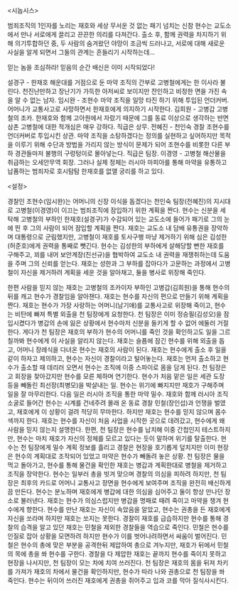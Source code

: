 <시놉시스>

범죄조직의 1인자를 노리는 재호와 세상 무서운 것 없는 패기 넘치는 신참 현수는 교도소에서 만나 서로에게 끌리고 끈끈한 의리를 다져간다.
출소 후, 함께 권력을 차지하기 위해 의기투합하던 중, 두 사람의 숨겨왔던 야망이 조금씩 드러나고, 서로에 대해 새로운 사실을 알게 되면서 그들의 관계는 흔들리기 시작하는데…

믿는 놈을 조심하라!
믿음의 순간 배신은 이미 시작되었다!

설경구 - 한재호
해운대를 거점으로 둔 마약 조직의 간부로 고병철에게는 한 이사라 불린다. 천진난만하고 장난기가 가득한 아저씨로 보이지만 잔인하고 비정한 면을 가진 속을 알 수 없는 남자.
임시완 - 조현수
마약 조직을 일망 타진 하기 위해 투입된 언더커버. 어머니가 교통사고로 사망하면서 한재호에게 의지하기 시작한다.
김희원 - 고병갑
고병철의 조카. 한재호와 함께 고아원에서 자랐기 때문에 그를 동료 이상으로 생각하는 반면 삼촌 고병철에 대한 적개심은 매우 강하다. 직급은 상무.
전혜진 - 천인숙
경찰 조현수를 언더커버로 투입시킨 상관. 마약 조직을 소탕하겠다는 정의를 실현하고 싶어하지만 목적을 이루기 위해 수단과 방법을 가리지 않는 방식이 문제가 되어 조현수를
비롯한 다른 부하 경관들마저 불행의 구렁텅이로 몰아넣는다. 직급은 팀장.
이경영 - 고병철
해산물을 취급하는 오세안무역 회장. 그러나 실제 정체는 러시아 마피아를 통해 마약을 유통하고 납품하는 범죄자로 호시탐탐 한재호를 없앨 궁리를 하고 있다.

<설정>

경찰인 조현수(임시완)는 어머니의 신장 이식을 돕겠다는 천인숙 팀장(전혜진)의 지시대로 고병철(이경영)이 이끄는 범죄조직에 잠입하기 위한 계획을 짠다.
현수는 신분을 세탁해 고병철의 부하인 한재호(설경구)가 수감되어 있는 교도소에 들어가 패기로 그의 눈에 띈 후 그의 사람이 되어 잠입할 계획을 짠다.
재호는 교도소 내 담배 유통권을 장악하며 대통령으로 군림했지만, 고병철이 재호를 토사구팽 마냥 제거하기 위해 심은 김성한(허준호)에게 권력을 통째로 뺏긴다.
현수는 김성한의 부하에게 살해당할 뻔한 재호를 구해주고, 꾀를 내어 보안계장(진선규)을 협박하여 교도소 내 권력을 재쟁취하는데 도움을 주며 그의 신뢰를 얻는다.
재호는 성한과 그 부하를 잡아다가 고문하는 과정에서 고병철이 자신을 제거하려 계획을 세운 것을 알아채고, 둘을 병사로 위장해 죽인다.

한편 사람을 믿지 않는 재호는 고병철의 조카이자 부하인 고병갑(김희원)을 통해 현수의 뒤를 캐고 현수가 경찰임을 알아챈다. 재호는 현수를 자신의 편으로 만들기 위해 계획을 짠다.
재호는 현수가 가장 사랑하는 어머니(남기애)를 교통사고로 위장해 죽이고, 현수는 비탄에 빠져 특별 외출을 천 팀장에게 요청한다.
천 팀장은 이미 정승필(김성오)을 잠입시켰다가 병갑의 손에 잃은 상황에서 현수마저
신분을 들키게 할 수 없어 에둘러 거절한다. 게다가 천 팀장은 재호의 부하가 현수의 어머니를 죽인 것을 확인하고도 일을 그르칠까봐 현수에게 이 사실을 알리지 않는다.
재호는 슬픔에 잠긴 현수를 위해 외출을 돕고, 어머니 장례식을 다녀온 현수는 재호의 사람이 된다.
재호는 현수에게 출소 후 일을 같이 하자고 제의하고, 현수는 자신이 경찰이라고 털어놓는다.
재호는 먼저 출소하고 현수가 출소할 때 데리러 오면서 현수는 조직에 이중 스파이로 몸을 담게 된다. 천 팀장은 고 회장을 찾아갔지만 현수를 모른 체하며 연기한다.
현수가 처음 맡은 일은 세관 도장 등을 빼돌린 최선장(최병모)을 박살내는 일. 현수는 위기에 빠지지만 재호가 구해주며 일을 잘 마무리한다.
다음 일은 러시아 조직을 통한 마약 밀수.
재호와 함께 러시아 조직 소굴로 들어간 현수는 시계를 건네주려 몰래 온 동료 경찰 민철(장인섭)과 언쟁을 벌였고, 재호에게 이 상황이 걸려 적당히 무마한다.
하지만 재호는 현수를 믿지 않으며 몸수색까지 한다. 재호는 현수를 자신이 처음 사업을 시작한 곳으로 데려갔고, 현수에게 왜 사람을 믿지 않는지 설명한다.
한편, 천 팀장은 현수를 납치해 이중 간첩인지 테스트하지만, 현수는 마치 재호가 자신의 정체를 모르고 있다는 듯이 말하며 위기를 탈출한다.
현수는 천 팀장에게 밀수 계획 정보를 흘리고 경찰은 현장을 호기롭게 덮치지만 이미 현장은 현수의 계획대로 조작되어 있었고 마약은 현수가 빼돌려 놓은 상황.
천 팀장은 물을 먹고 돌아가고, 현수를 통해 물건을 확인한 재호는 병갑과 계획한대로 병철을 제거하고 조직을 장악한다. 현수는 일부러 총을 빗겨 맞으며 경찰의 의심을 피하려 하지만,
천 팀장은 최후의 카드로 어머니 교통사고 장면을 현수에게 보여주며 조직을 완전히 배신하게 끔 만든다. 현수는 분노하며 재호에게 병갑에 대한 의심을 심어주고 둘이 항상 만나던 장소로 불러낸다.
재호는 현수가 의심스럽지만 병갑을 명패로 때려 죽이고 마약을 챙겨 현수에게 향한다.
현수를 만난 재호는 자신이 속았음을 알았고, 현수는 권총을 든 재호에게 자신을 쏘라며 하지만 재호는 쏘지는 못한다.
경찰이 재호를 급습하지만 현수를 통해 경찰의 습격을 알고 있던 재호는 민철을 제외한 경찰들을 역습으로 죽인다.
민철은 현수를 인질로 잡아 상황을 모면하려 하지만 현수가 이를 벗어나려하면서 싸움이 벌어진다.
민철은 현수의 총에 맞은 부분을 공격한뒤 제압하여 총으로 겨누지만, 재호가 뒤에서 민철의 목에 총을 쏴 현수를 구한다.
경찰을 다 제압한 재호는 끝까지 현수를 죽이지 못하고 현장을 나서지만, 천 팀장이 모는 차에 치여 쓰러진다.
천 팀장은 재호의 몸을 뒤져 차키를 가져가 재호의 차에서 물건을 확인하지만, 현수가 따라 나와 권총으로 천 팀장을 쏴 죽인다.
현수는 뒤이어 쓰러진 재호에게 권총을 쥐어주고 입과 코를 막아 질식사시킨다.
